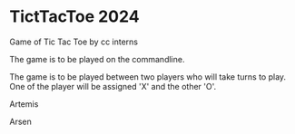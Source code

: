 # TictTacToe 2024


Game of Tic Tac Toe by cc interns

The game is to be played on the commandline.

The game is to be played between two players who will take turns to play.
One of the player will be assigned 'X' and the other 'O'.

Artemis

Arsen